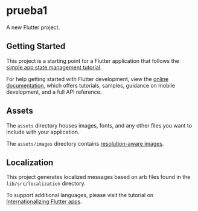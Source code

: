 # prueba1

A new Flutter project.

## Getting Started

This project is a starting point for a Flutter application that follows the
[simple app state management
tutorial](https://flutter.dev/to/state-management-sample).

For help getting started with Flutter development, view the
[online documentation](https://docs.flutter.dev), which offers tutorials,
samples, guidance on mobile development, and a full API reference.

## Assets

The `assets` directory houses images, fonts, and any other files you want to
include with your application.

The `assets/images` directory contains [resolution-aware
images](https://flutter.dev/to/resolution-aware-images).

## Localization

This project generates localized messages based on arb files found in
the `lib/src/localization` directory.

To support additional languages, please visit the tutorial on
[Internationalizing Flutter apps](https://flutter.dev/to/internationalization).

